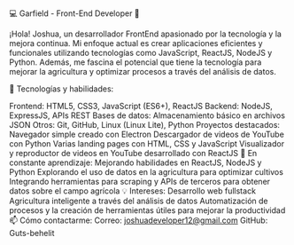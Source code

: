 💻 Garfield - Front-End Developer 🌱

¡Hola! Joshua, un desarrollador FrontEnd apasionado por la tecnología y la mejora continua. Mi enfoque actual es crear aplicaciones eficientes y funcionales utilizando tecnologías como JavaScript, ReactJS, NodeJS y Python. Además, me fascina el potencial que tiene la tecnología para mejorar la agricultura y optimizar procesos a través del análisis de datos.

🚀 Tecnologías y habilidades:

Frontend: HTML5, CSS3, JavaScript (ES6+), ReactJS
Backend: NodeJS, ExpressJS, APIs REST
Bases de datos: Almacenamiento básico en archivos JSON
Otros: Git, GitHub, Linux (Linux Lite), Python
Proyectos destacados:
Navegador simple creado con Electron
Descargador de videos de YouTube con Python
Varias landing pages con HTML, CSS y JavaScript
Visualizador y reproductor de videos en YouTube desarrollado con ReactJS
🌱 En constante aprendizaje:
Mejorando habilidades en ReactJS, NodeJS y Python
Explorando el uso de datos en la agricultura para optimizar cultivos
Integrando herramientas para scraping y APIs de terceros para obtener datos sobre el campo agrícola
💡 Intereses:
Desarrollo web fullstack
Agricultura inteligente a través del análisis de datos
Automatización de procesos y la creación de herramientas útiles para mejorar la productividad
📫 Cómo contactarme:
Correo: joshuadeveloper12@gmail.com
GitHub: Guts-behelit









<!---
Guts-behelit/Guts-behelit is a ✨ special ✨ repository because its `README.md` (this file) appears on your GitHub profile.
You can click the Preview link to take a look at your changes.
--->
